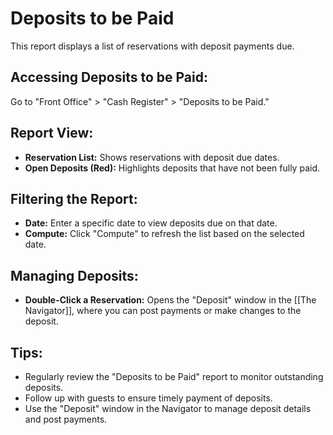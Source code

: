 # Deposits to be Paid

This report displays a list of reservations with deposit payments due. 

## Accessing Deposits to be Paid:

Go to "Front Office" > "Cash Register" > "Deposits to be Paid."

## Report View:

* **Reservation List:** Shows reservations with deposit due dates.
* **Open Deposits (Red):**  Highlights deposits that have not been fully paid. 

## Filtering the Report:

* **Date:** Enter a specific date to view deposits due on that date. 
* **Compute:** Click "Compute" to refresh the list based on the selected date. 

## Managing Deposits:

* **Double-Click a Reservation:**  Opens the "Deposit" window in the [[The Navigator]], where you can post payments or make changes to the deposit.

## Tips:

* Regularly review the "Deposits to be Paid" report to monitor outstanding deposits.
* Follow up with guests to ensure timely payment of deposits.
* Use the "Deposit" window in the Navigator to manage deposit details and post payments. 